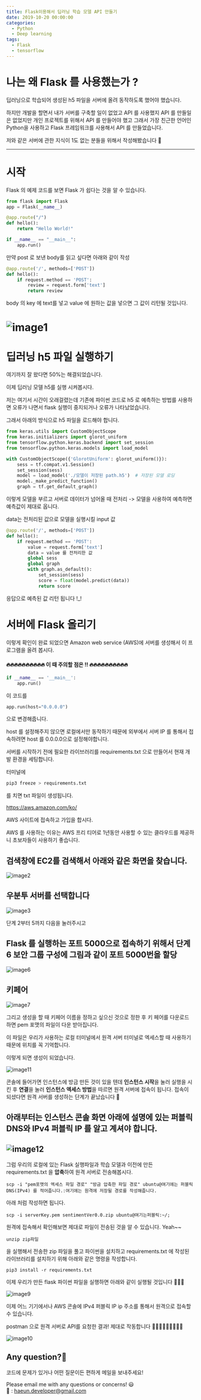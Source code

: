 ```yaml
---
title: Flask이용해서 딥러닝 학습 모델 API 만들기
date: 2019-10-20 00:00:00
categories:
  - Python
  - Deep learning
tags:
  - Flask
  - tensorflow
---
```


# 나는 왜 Flask 를 사용했는가 ?

딥러닝으로 학습되어 생성된 h5 파일을 서버에 올려 동작하도록 했어야 했습니다.

하지만 개발을 할면서 내가 서버를 구축할 일이 없었고 API 를 사용했지 API 를 만들일은 없었지만 개인 프로젝트를 위해서 API 를 만들어야 했고 그래서 가장 친근한 언어인 Python을 사용하고 Flask 프레임워크를 사용해서 API 를 만들었습니다.

저와 같은 서버에 관한 지식이 1도 없는 분들을 위해서 작성해봤습니다 🙏

---

# 시작

Flask 의 예제 코드를 보면 Flask 가 쉽다는 것을 알 수 있습니다.

```Python
from flask import Flask
app = Flask(__name__)

@app.route("/")
def hello():
    return "Hello World!"

if __name__ == "__main__":
    app.run()

```

만약 post 로 보낸 body를 읽고 싶다면 아래와 같이 작성

```Python
@app.route('/', methods=['POST'])
def hello():
    if request.method == 'POST':
        review = request.form['text']
        return review
```

body 의 key 에 text를 넣고 value 에 원하는 값을 넣으면 그 값이 리턴될 것입니다.

# ![image1](/image/191020/image1.png)

# 딥러닝 h5 파일 실행하기

여기까지 잘 왔다면 50%는 해결되었습니다.

이제 딥러닝 모델 h5를 실행 시켜봅시다.

저는 여기서 시간이 오래걸렸는데 기존에 파이썬 코드로 h5 로 예측하는 방법를 사용하면 오류가 나면서 flask 실행이 중지되거나 오류가 나타났었습니다.

그래서 아래의 방식으로 h5 파일을 로드해야 합니다.

```Python
from keras.utils import CustomObjectScope
from keras.initializers import glorot_uniform
from tensorflow.python.keras.backend import set_session
from tensorflow.python.keras.models import load_model

with CustomObjectScope({'GlorotUniform': glorot_uniform()}):
    sess = tf.compat.v1.Session()
    set_session(sess)
    model = load_model('./모델이 저장된 path.h5')  # 저장된 모델 로딩
    model._make_predict_function()
    graph = tf.get_default_graph()


```

이렇게 모델을 부르고 서버로 데이터가 넘어올 때 전처리 -> 모델을 사용하여 예측하면 예측값이 제대로 옵니다.

data는 전처리된 값으로 모델을 실행시킬 input 값

```Python
@app.route('/', methods=['POST'])
def hello():
    if request.method == 'POST':
        value = request.form['text']
        data = value 를 전처리한 값
        global sess
        global graph
        with graph.as_default():
            set_session(sess)
            score = float(model.predict(data))
            return score

```

응답으로 예측된 값 리턴 됩니다 !\_!

# 서버에 Flask 올리기

이렇게 확인이 완료 되었으면 Amazon web service (AWS)에 서버를 생성해서 이 프로그램을 올려 봅시다.

#### 🔥🔥🔥🔥🔥🔥🔥🔥🔥🔥 이 때 주의할 점은 !! 🔥🔥🔥🔥🔥🔥🔥🔥🔥🔥

```Python
if __name__ == '__main__':
    app.run()

```

이 코드를

```Python
app.run(host="0.0.0.0")

```

으로 변경해줍니다.

host 를 설정해주지 않으면 로컬에서만 동작하기 때문에 외부에서 서버 IP 를 통해서 접속하려면 host 를 0.0.0.0으로 설정해야합니다.

서버를 시작하기 전에 필요한 라이브러리를 requirements.txt 으로 만들어서 현재 개발 환경을 세팅합니다.

터미널에

```Python
pip3 freeze > requirements.txt
```

를 치면 txt 파일이 생성됩니다.

https://aws.amazon.com/ko/

AWS 사이트에 접속하고 가입을 합시다.

AWS 를 사용하는 이유는 AWS 프리 티어로 1년동안 사용할 수 있는 클라우드를 제공하니 초보자들이 사용하기 좋습니다.

## 검색창에 EC2를 검색해서 아래와 같은 화면을 찾습니다.

![image2](/image/191020/image2.png)

## 우분투 서버를 선택합니다

![image3](/image/191020/image3.png)

단계 2부터 5까지 다음을 눌러주시고

## Flask 를 실행하는 포트 5000으로 접속하기 위해서 **단계 6 보안 그룹 구성**에 그림과 같이 **포트 5000번**을 할당

![image6](/image/191020/image6.png)

## 키페어

![image7](/image/191020/image7.png)

그리고 생성을 할 때 키페어 이름을 정하고 싶으신 것으로 정한 후 키 페어를 다운로드 하면 pem 포맷의 파일이 다운 받아집니다.

이 파일은 우리가 사용하는 로컬 터미널에서 원격 서버 터미널로 엑세스할 때 사용하기 때문에 위치를 꼭 기억합니다.

이렇게 되면 생성이 되었습니다.

![image11](/image/191020/image11.png)

콘솔에 들어가면 인스턴스에 방금 만든 것이 있을 텐데 **인스턴스 시작**을 눌러 실행을 시킨 후 **연결**을 눌러 **인스턴스 엑세스 방법**을 따르면 원격 서버에 접속이 됩니다. 접속이 되셨다면 원격 서버를 생성하는 단계가 끝났습니다 👏

## 아래부터는 인스턴스 콘솔 화면 아래에 설명에 있는 퍼블릭 DNS와 IPv4 퍼블릭 IP 를 알고 계셔야 합니다.

## ![image12](/image/191020/image12.png)

그럼 우리의 로컬에 있는 Flask 실행파일과 학습 모델과 이전에 만든 requirements.txt 을 **압축**하여 원격 서버로 전송해봅시다.

```
scp -i "pem포맷의 엑세스 파일 경로" "방금 압축한 파일 경로" ubuntu@여기에는 퍼블릭 DNS(IPv4) 를 적어줍니다.:여기에는 원격에 저장될 경로를 작성해줍니다.

```

아래 처럼 작성하면 됩니다.

```
scp -i serverKey.pem sentimentVer0.0.zip ubuntu@여기는퍼블릭:~/;

```

원격에 접속해서 확인해보면 제대로 파일이 전송된 것을 알 수 있습니다. Yeah~~

```
unzip zip파일
```

을 실행해서 전송한 zip 파일을 풀고 파이썬을 설치하고 requirements.txt 에 작성된 라이브러리를 설치하기 위해 아래와 같은 명령을 작성합니다.

```
pip3 install -r requirements.txt
```

이제 우리가 만든 flask 파이썬 파일을 실행하면 아래와 같이 실행될 것입니다 👏👏👏

![image9](/image/191020/image9.png)

이제 어느 기기에서나 AWS 콘솔에 IPv4 퍼블릭 IP ip 주소를 통해서 원격으로 접속할 수 있습니다.

postman 으로 원격 서버로 API를 요청한 결과! 제대로 작동합니다 👏👏👏👏👏👏👏👏👏

![image10](/image/191020/image10.png)

## Any question?🙋‍

코드에 문제가 있거나 어떤 질문이든 편하게 메일을 보내주세요!

Please email me with any questions or concerns! 😃<br/>
💌 : haeun.developer@gmail.com
